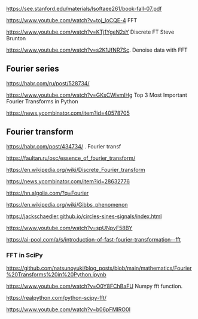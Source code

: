 https://see.stanford.edu/materials/lsoftaee261/book-fall-07.pdf

https://www.youtube.com/watch?v=toj_IoCQE-4 FFT



https://www.youtube.com/watch?v=KTj1YgeN2sY Discrete FT Steve Brunton

https://www.youtube.com/watch?v=s2K1JfNR7Sc. Denoise data with FFT

## Fourier series
https://habr.com/ru/post/528734/

https://www.youtube.com/watch?v=GKsCWivmlHg Top 3 Most Important Fourier Transforms in Python

https://news.ycombinator.com/item?id=40578705

## Fourier transform
<https://habr.com/post/434734/> . Fourier transf

https://faultan.ru/osc/essence_of_fourier_transform/

https://en.wikipedia.org/wiki/Discrete_Fourier_transform

https://news.ycombinator.com/item?id=28632776

https://hn.algolia.com/?q=Fourier

https://en.wikipedia.org/wiki/Gibbs_phenomenon

https://jackschaedler.github.io/circles-sines-signals/index.html

https://www.youtube.com/watch?v=spUNpyF58BY

 


https://ai-pool.com/a/s/introduction-of-fast-fourier-transformation--fft

### FFT in SciPy
https://github.com/natsunoyuki/blog_posts/blob/main/mathematics/Fourier%20Transforms%20in%20Python.ipynb

https://www.youtube.com/watch?v=O0Y8FChBaFU Numpy fft function. 

https://realpython.com/python-scipy-fft/

https://www.youtube.com/watch?v=b06pFMIRO0I


